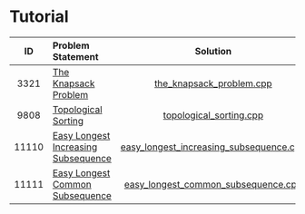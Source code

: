 # Tutorial

|   ID   |                             Problem Statement                             |                                       Solution                                       |
|:------:|:--------------------------------------------------------------------------|:------------------------------------------------------------------------------------:|
|   3321 | [The Knapsack Problem](http://www.spoj.com/problems/KNAPSACK/)            | [the_knapsack_problem.cpp](./the_knapsack_problem.cpp)                               |
|   9808 | [Topological Sorting](http://www.spoj.com/problems/TOPOSORT/)             | [topological_sorting.cpp](./topological_sorting.cpp)                                 |
|  11110 | [Easy Longest Increasing Subsequence](http://www.spoj.com/problems/ELIS/) | [easy_longest_increasing_subsequence.cpp](./easy_longest_increasing_subsequence.cpp) |
|  11111 | [Easy Longest Common Subsequence](http://www.spoj.com/problems/EELCS/)    | [easy_longest_common_subsequence.cpp](./easy_longest_common_subsequence.cpp)         |
